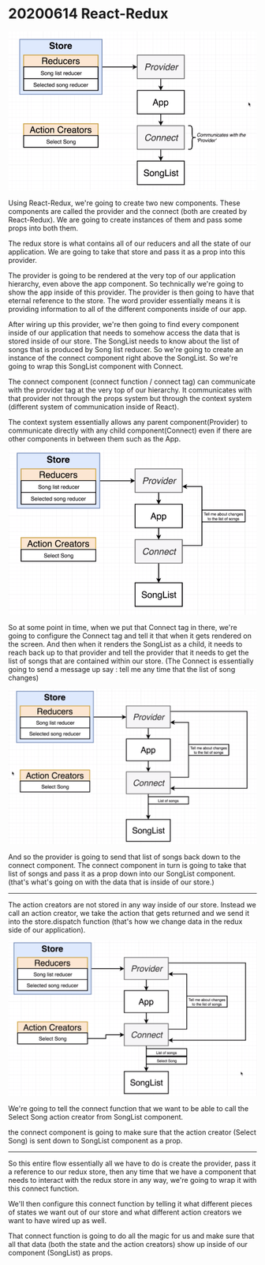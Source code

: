 # 20200614 React-Redux

![my-img](img/200614-1.png)

Using React-Redux, we're going to create two new components. These components are called the provider and the connect (both are created by React-Redux). We are going to create instances of them and pass some props into both them.

The redux store is what contains all of our reducers and all the state of our application. We are going to take that store and pass it as a prop into this provider.

The provider is going to be rendered at the very top of our application hierarchy, even above the app component. So technically we're going to show the app inside of this provider. The provider is then going to have that eternal reference to the store. The word provider essentially means it is providing information to all of the different components inside of our app.

After wiring up this provider, we're then going to find every component inside of our application that needs to somehow access the data that is stored inside of our store. The SongList needs to know about the list of songs that is produced by Song list reducer. So we're going to create an instance of the connect component right above the SongList. So we're going to wrap this SongList component with Connect.

The connect component (connect function / connect tag) can communicate with the provider tag at the very top of our hierarchy. It communicates with that provider not through the props system but through the context system (different system of communication inside of React).

The context system essentially allows any parent component(Provider) to communicate directly with any child component(Connect) even if there are other components in between them such as the App.

![my-img](img/200614-2.png)

So at some point in time, when we put that Connect tag in there, we're going to configure the Connect tag and tell it that when it gets rendered on the screen. And then when it renders the SongList as a child, it needs to reach back up to that provider and tell the provider that it needs to get the list of songs that are contained within our store. (The Connect is essentially going to send a message up say : tell me any time that the list of song changes)

![my-img](img/200614-3.png)

And so the provider is going to send that list of songs back down to the connect component. The connect component in turn is going to take that list of songs and pass it as a prop down into our SongList component.
(that's what's going on with the data that is inside of our store.)

---

The action creators are not stored in any way inside of our store. Instead we call an action creator, we take the action that gets returned and we send it into the store.dispatch function (that's how we change data in the redux side of our application).

![my-img](img/200614-4.png)

We're going to tell the connect function that we want to be able to call the Select Song action creator from SongList component.

the connect component is going to make sure that the action creator (Select Song) is sent down to SongList component as a prop.

---

So this entire flow essentially all we have to do is create the provider, pass it a reference to our redux store, then any time that we have a component that needs to interact with the redux store in any way, we're going to wrap it with this connect function.

We'll then configure this connect function by telling it what different pieces of states we want out of our store and what different action creators we want to have wired up as well.

That connect function is going to do all the magic for us and make sure that all that data (both the state and the action creators) show up inside of our component (SongList) as props.
